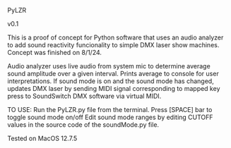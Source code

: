 PyLZR 

v0.1

This is a proof of concept for Python software that uses an audio analyzer to add sound reactivity funcionality to simple DMX laser show machines. Concept was
finished on 8/1/24.

Audio analyzer uses live audio from system mic to determine average sound amplitude over a given interval. Prints average to console for user interpretations.
If sound mode is on and the sound mode has changed, updates DMX laser by sending MIDI signal corresponding to mapped key press to SoundSwitch DMX software 
via virtual MIDI.

TO USE:
Run the PyLZR.py file from the terminal.
Press [SPACE] bar to toggle sound mode on/off
Edit sound mode ranges by editing CUTOFF values in the source code of the soundMode.py file.

Tested on MacOS 12.7.5




